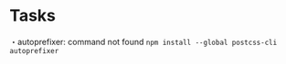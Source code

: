 Tasks
===============


・autoprefixer: command not found
`npm install --global postcss-cli autoprefixer`